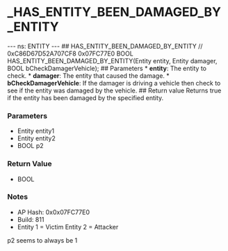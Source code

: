 # _HAS_ENTITY_BEEN_DAMAGED_BY_ENTITY

--- ns: ENTITY --- ## HAS_ENTITY_BEEN_DAMAGED_BY_ENTITY  // 0xC86D67D52A707CF8 0x07FC77E0 BOOL HAS_ENTITY_BEEN_DAMAGED_BY_ENTITY(Entity entity, Entity damager, BOOL bCheckDamagerVehicle);   ## Parameters * **entity**: The entity to check. * **damager**: The entity that caused the damage. * **bCheckDamagerVehicle**: If the damager is driving a vehicle then check to see if the entity was damaged by the vehicle.  ## Return value Returns true if the entity has been damaged by the specified entity.

### Parameters
* Entity entity1
* Entity entity2
* BOOL p2

### Return Value
* BOOL

### Notes
* AP Hash: 0x0x07FC77E0
* Build: 811
* Entity 1 = Victim
Entity 2 = Attacker

p2 seems to always be 1

